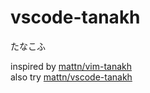 # vscode-tanakh

たなこふ

inspired by [mattn/vim-tanakh](https://github.com/mattn/vim-tanakh)  
also try [mattn/vscode-tanakh](https://github.com/mattn/vscode-tanakh)
